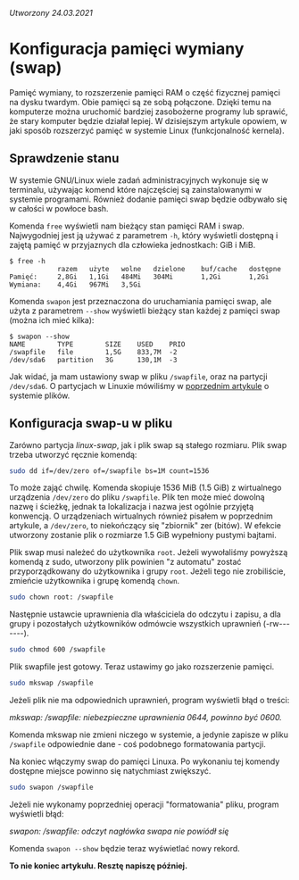 *Utworzony 24.03.2021*

# Konfiguracja pamięci wymiany (swap)

Pamięć wymiany, to rozszerzenie pamięci RAM o część fizycznej pamięci na dysku twardym. Obie pamięci są ze sobą połączone. Dzięki temu na komputerze można uruchomić bardziej zasobożerne programy lub sprawić, że stary komputer będzie działał lepiej. W dzisiejszym artykule opowiem, w jaki sposób rozszerzyć pamięć w systemie Linux (funkcjonalność kernela).

## Sprawdzenie stanu

W systemie GNU/Linux wiele zadań administracyjnych wykonuje się w terminalu, używając komend które najczęściej są zainstalowanymi w systemie programami. Również dodanie pamięci swap będzie odbywało się w całości w powłoce bash.

Komenda `free` wyświetli nam bieżący stan pamięci RAM i swap. Najwygodniej jest ją używać z parametrem `-h`, który wyświetli dostępną i zajętą pamięć w przyjaznych dla człowieka jednostkach: GiB i MiB.

```
$ free -h
			razem	użyte	wolne	dzielone	buf/cache	dostępne
Pamięć:		2,8Gi	1,1Gi	484Mi	304Mi		1,2Gi		1,2Gi
Wymiana:	4,4Gi	967Mi	3,5Gi	
```

Komenda `swapon` jest przeznaczona do uruchamiania pamięci swap, ale użyta z parametrem `--show` wyświetli bieżący stan każdej z pamięci swap (można ich mieć kilka):

```
$ swapon --show
NAME		TYPE		SIZE	USED	PRIO
/swapfile	file		1,5G	833,7M	-2
/dev/sda6	partition	3G		130,1M	-3
```

Jak widać, ja mam ustawiony swap w pliku `/swapfile`, oraz na partycji `/dev/sda6`. O partycjach w Linuxie mówiliśmy w [poprzednim artykule](system-plików-linuxa.md) o systemie plików.

## Konfiguracja swap-u w pliku

Zarówno partycja *linux-swap*, jak i plik swap są stałego rozmiaru. Plik swap trzeba utworzyć ręcznie komendą:

```bash
sudo dd if=/dev/zero of=/swapfile bs=1M count=1536
```

To może zająć chwilę. Komenda skopiuje 1536 MiB (1.5 GiB) z wirtualnego urządzenia `/dev/zero` do pliku `/swapfile`. Plik ten może mieć dowolną nazwę i ścieżkę, jednak ta lokalizacja i nazwa jest ogólnie przyjętą konwencją. O urządzeniach wirtualnych również pisałem w poprzednim artykule, a `/dev/zero`, to niekończący się "zbiornik" zer (bitów). W efekcie utworzony zostanie plik o rozmiarze 1.5 GiB wypełniony pustymi bajtami.

Plik swap musi należeć do użytkownika `root`. Jeżeli wywołaliśmy powyższą komendą z sudo, utworzony plik powinien "z automatu" zostać przyporządkowany do użytkownika i grupy `root`. Jeżeli tego nie zrobiliście, zmieńcie użytkownika i grupę komendą `chown`.

```bash
sudo chown root: /swapfile
```

Następnie ustawcie uprawnienia dla właściciela do odczytu i zapisu, a dla grupy i pozostałych użytkowników odmówcie wszystkich uprawnień (-rw-------).

```bash
sudo chmod 600 /swapfile
```

Plik swapfile jest gotowy. Teraz ustawimy go jako rozszerzenie pamięci.

```bash
sudo mkswap /swapfile
```

Jeżeli plik nie ma odpowiednich uprawnień, program wyświetli błąd o treści:

*mkswap: /swapfile: niebezpieczne uprawnienia 0644, powinno być 0600.*

Komenda mkswap nie zmieni niczego w systemie, a jedynie zapisze w pliku `/swapfile` odpowiednie dane - coś podobnego formatowania partycji.

Na koniec włączymy swap do pamięci Linuxa. Po wykonaniu tej komendy dostępne miejsce powinno się natychmiast zwiększyć.

```bash
sudo swapon /swapfile
```

Jeżeli nie wykonamy poprzedniej operacji "formatowania" pliku, program wyświetli błąd:

*swapon: /swapfile: odczyt nagłówka swapa nie powiódł się*

Komenda `swapon --show` będzie teraz wyświetlać nowy rekord.

**To nie koniec artykułu. Resztę napiszę później.**